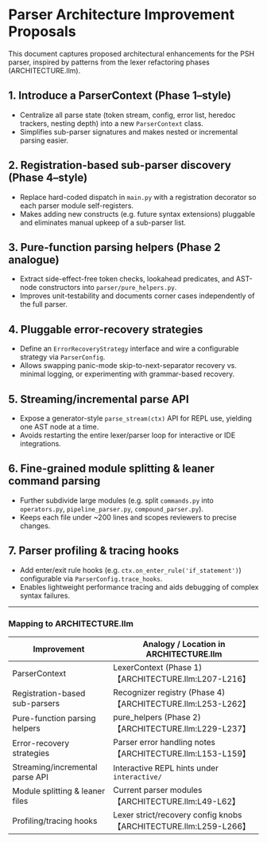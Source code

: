 # Parser Architecture Improvement Proposals

This document captures proposed architectural enhancements for the PSH parser,
inspired by patterns from the lexer refactoring phases (ARCHITECTURE.llm).

## 1. Introduce a ParserContext (Phase 1–style)
- Centralize all parse state (token stream, config, error list, heredoc trackers, nesting depth) into a new `ParserContext` class.
- Simplifies sub-parser signatures and makes nested or incremental parsing easier.

## 2. Registration-based sub-parser discovery (Phase 4–style)
- Replace hard-coded dispatch in `main.py` with a registration decorator so each parser module self-registers.
- Makes adding new constructs (e.g. future syntax extensions) pluggable and eliminates manual upkeep of a sub-parser list.

## 3. Pure-function parsing helpers (Phase 2 analogue)
- Extract side-effect-free token checks, lookahead predicates, and AST-node constructors into `parser/pure_helpers.py`.
- Improves unit-testability and documents corner cases independently of the full parser.

## 4. Pluggable error-recovery strategies
- Define an `ErrorRecoveryStrategy` interface and wire a configurable strategy via `ParserConfig`.
- Allows swapping panic-mode skip-to-next-separator recovery vs. minimal logging, or experimenting with grammar-based recovery.

## 5. Streaming/incremental parse API
- Expose a generator-style `parse_stream(ctx)` API for REPL use, yielding one AST node at a time.
- Avoids restarting the entire lexer/parser loop for interactive or IDE integrations.

## 6. Fine-grained module splitting & leaner command parsing
- Further subdivide large modules (e.g. split `commands.py` into `operators.py`, `pipeline_parser.py`, `compound_parser.py`).
- Keeps each file under ~200 lines and scopes reviewers to precise changes.

## 7. Parser profiling & tracing hooks
- Add enter/exit rule hooks (e.g. `ctx.on_enter_rule('if_statement')`) configurable via `ParserConfig.trace_hooks`.
- Enables lightweight performance tracing and aids debugging of complex syntax failures.

---

### Mapping to ARCHITECTURE.llm
| Improvement                           | Analogy / Location in ARCHITECTURE.llm                            |
|---------------------------------------|------------------------------------------------------------------|
| ParserContext                         | LexerContext (Phase 1)【ARCHITECTURE.llm:L207-L216】                |
| Registration-based sub-parsers        | Recognizer registry (Phase 4)【ARCHITECTURE.llm:L253-L262】         |
| Pure-function parsing helpers         | pure_helpers (Phase 2)【ARCHITECTURE.llm:L229-L237】               |
| Error-recovery strategies             | Parser error handling notes【ARCHITECTURE.llm:L153-L159】         |
| Streaming/incremental parse API       | Interactive REPL hints under `interactive/`                       |
| Module splitting & leaner files       | Current parser modules【ARCHITECTURE.llm:L49-L62】                 |
| Profiling/tracing hooks               | Lexer strict/recovery config knobs【ARCHITECTURE.llm:L259-L266】   |
